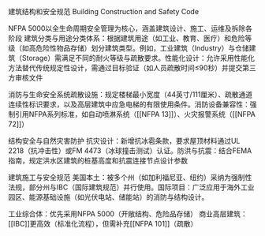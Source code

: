 建筑结构和安全规范
Building Construction and Safety Code

NFPA 5000以​​全生命周期安全管理​​为核心，涵盖建筑设计、施工、运维及拆除各阶段
建筑分类与用途​​
​​分类体系​​：根据建筑用途（如工业、教育、医疗）和危险等级（如高危险性物品存储）划分建筑类型。例如，工业建筑（Industry）与仓储建筑（Storage）需满足不同的耐火等级与疏散要求。
​​性能化设计​​：允许采用性能化方法替代传统规定性设计，需通过目标验证（如人员疏散时间≤90秒）并提交第三方审核文件

消防与生命安全系统​​
​​疏散设施​​：规定楼梯最小宽度（44英寸/111厘米）、疏散通道连续性标识要求，以及高层建筑中应急电梯的有限使用条件。
​​消防设备兼容性​​：强制引用NFPA系列标准，如自动喷淋系统（[[NFPA 13]]）、火灾报警系统（[[NFPA 72]]）

结构安全与自然灾害防护​​
​​抗灾设计​​：新增抗冰雹条款，要求屋顶材料通过UL 2218（抗冲击性）或FM 4473（冰球撞击测试）认证。
​​防洪与抗震​​：结合FEMA指南，规定洪水区建筑的桩基高度和抗震连接节点设计参数

建筑施工与安全规范
美国本土​​：被多个州（如加利福尼亚、纽约）采纳为强制性法规，部分州与IBC（国际建筑规范）并行使用。
​​国际项目​​：广泛应用于海外工业园区、能源基础设施（如光伏电站、储能站）的消防与结构设计。

​工业综合体​​：优先采用NFPA 5000（开敞结构、危险品存储）
商业高层建筑​​：[[IBC]]更高效（标准化流程），但需补充[[NFPA 101]]（疏散）